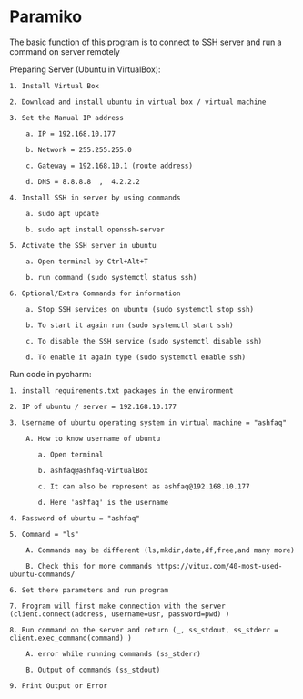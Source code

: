 # Paramiko
The basic function of this program is to connect to SSH server and run a command on server remotely

Preparing Server (Ubuntu in VirtualBox):

    1. Install Virtual Box

    2. Download and install ubuntu in virtual box / virtual machine
    
    3. Set the Manual IP address
    
        a. IP = 192.168.10.177
        
        b. Network = 255.255.255.0
        
        c. Gateway = 192.168.10.1 (route address)
        
        d. DNS = 8.8.8.8  ,  4.2.2.2
    
    4. Install SSH in server by using commands
        
        a. sudo apt update
        
        b. sudo apt install openssh-server
    
    5. Activate the SSH server in ubuntu
        
        a. Open terminal by Ctrl+Alt+T
        
        b. run command (sudo systemctl status ssh)
    
    6. Optional/Extra Commands for information
        
        a. Stop SSH services on ubuntu (sudo systemctl stop ssh)
        
        b. To start it again run (sudo systemctl start ssh)
        
        c. To disable the SSH service (sudo systemctl disable ssh)
        
        d. To enable it again type (sudo systemctl enable ssh)



Run code in pycharm:
    
    1. install requirements.txt packages in the environment
    
    2. IP of ubuntu / server = 192.168.10.177
    
    3. Username of ubuntu operating system in virtual machine = "ashfaq"
        
        A. How to know username of ubuntu
           
           a. Open terminal
           
           b. ashfaq@ashfaq-VirtualBox
           
           c. It can also be represent as ashfaq@192.168.10.177
           
           d. Here 'ashfaq' is the username
    
    4. Password of ubuntu = "ashfaq"
    
    5. Command = "ls"
        
        A. Commands may be different (ls,mkdir,date,df,free,and many more)
        
        B. Check this for more commands https://vitux.com/40-most-used-ubuntu-commands/
    
    6. Set there parameters and run program
    
    7. Program will first make connection with the server (client.connect(address, username=usr, password=pwd) )
    
    8. Run command on the server and return (_, ss_stdout, ss_stderr = client.exec_command(command) )
        
        A. error while running commands (ss_stderr)
        
        B. Output of commands (ss_stdout)
    
    9. Print Output or Error
